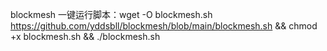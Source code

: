blockmesh 一键运行脚本：wget -O blockmesh.sh https://github.com/yddsbll/blockmesh/blob/main/blockmesh.sh && chmod +x blockmesh.sh && ./blockmesh.sh